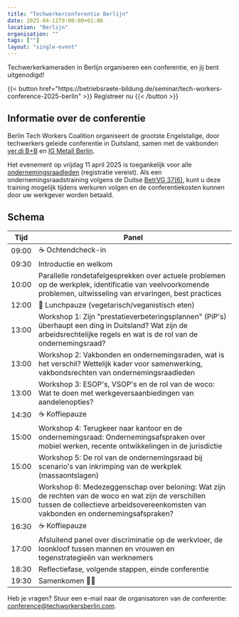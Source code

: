 ```yaml
---
title: "Techwerkerconferentie Berlijn"
date: 2025-04-11T9:00:00+01:00
location: "Berlijn"
organisation: ""
tags: [""]
layout: "single-event"
---
```


Techwerkerkameraden in Berlijn organiseren een conferentie, en jij bent uitgenodigd!

<span class="flex justify-center uppercase font-mono">
{{< button href="https://betriebsraete-bildung.de/seminar/tech-workers-conference-2025-berlin" >}}
Registreer nu
{{< /button >}}
</span>

## Informatie over de conferentie

Berlin Tech Workers Coalition organiseert de grootste Engelstalige, door techwerkers geleide conferentie in Duitsland, samen met de vakbonden [ver.di B+B](https://tech.verdi.de/) en [IG Metall Berlin](https://www.igmetall-berlin.de/english-info/news).

Het evenement op vrijdag 11 april 2025 is toegankelijk voor alle [ondernemingsraadleden](https://techworkersberlin.com/works-councils) (registratie vereist). Als een ondernemingsraadstraining volgens de Duitse [BetrVG 37(6)](https://www.gesetze-im-internet.de/englisch_betrvg/englisch_betrvg.html#p0229), kunt u deze training mogelijk tijdens werkuren volgen en de conferentiekosten kunnen door uw werkgever worden betaald.

## Schema

| Tijd  | Panel                                                                                                                                                                                     |
| ----- | ----------------------------------------------------------------------------------------------------------------------------------------------------------------------------------------- |
| 09:00 | ☕️ Ochtendcheck-in                                                                                                                                                                        |
| 09:30 | Introductie en welkom                                                                                                                                                                     |
| 10:00 | Parallelle rondetafelgesprekken over actuele problemen op de werkplek, identificatie van veelvoorkomende problemen, uitwisseling van ervaringen, best practices                           |
| 12:00 | 🥙 Lunchpauze (vegetarisch/veganistisch eten)                                                                                                                                             |
| 13:00 | Workshop 1: Zijn "prestatieverbeteringsplannen" (PiP's) überhaupt een ding in Duitsland? Wat zijn de arbeidsrechtelijke regels en wat is de rol van de ondernemingsraad?                  |
| 13:00 | Workshop 2: Vakbonden en ondernemingsraden, wat is het verschil? Wettelijk kader voor samenwerking, vakbondsrechten van ondernemingsraadleden                                             |
| 13:00 | Workshop 3: ESOP's, VSOP's en de rol van de woco: Wat te doen met werkgeversaanbiedingen van aandelenopties?                                                                              |
| 14:30 | ☕️ Koffiepauze                                                                                                                                                                            |
| 15:00 | Workshop 4: Terugkeer naar kantoor en de ondernemingsraad: Ondernemingsafspraken over mobiel werken, recente ontwikkelingen in de jurisdictie                                             |
| 15:00 | Workshop 5: De rol van de ondernemingsraad bij scenario's van inkrimping van de werkplek (massaontslagen)                                                                                 |
| 15:00 | Workshop 6: Medezeggenschap over beloning: Wat zijn de rechten van de woco en wat zijn de verschillen tussen de collectieve arbeidsovereenkomsten van vakbonden en ondernemingsafspraken? |
| 16:30 | ☕️ Koffiepauze                                                                                                                                                                            |
| 17:00 | Afsluitend panel over discriminatie op de werkvloer, de loonkloof tussen mannen en vrouwen en tegenstrategieën van werknemers                                                             |
| 18:30 | Reflectiefase, volgende stappen, einde conferentie                                                                                                                                        |
| 19:30 | Samenkomen 🕺🪩                                                                                                                                                                           |

Heb je vragen? Stuur een e-mail naar de organisatoren van de conferentie: conference@techworkersberlin.com.

